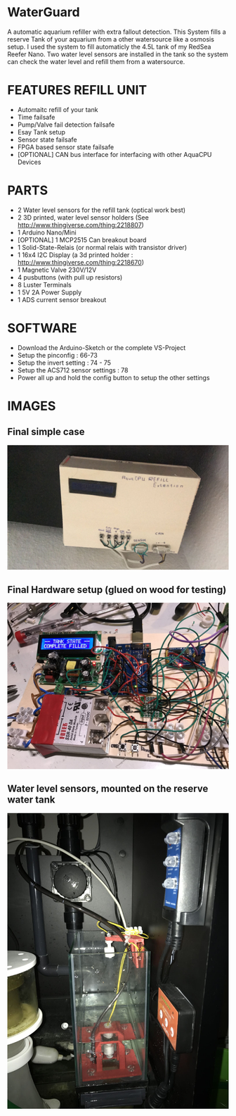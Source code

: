 # WaterGuard
A automatic aquarium refiller with extra fallout detection.
This System fills a reserve Tank of your aquarium from a other watersource like a osmosis setup.
I used the system to fill automaticly the 4.5L tank of my RedSea Reefer Nano. Two water level sensors are installed in the tank so the system can check the water level and refill them from a watersource.


# FEATURES REFILL UNIT
* Automaitc refill of your tank
* Time failsafe
* Pump/Valve fail detection failsafe
* Esay Tank setup
* Sensor state failsafe
* FPGA based sensor state failsafe
* [OPTIONAL] CAN bus interface for interfacing with other AquaCPU Devices

# PARTS
* 2 Water level sensors for the refill tank (optical work best)
* 2 3D printed, water level sensor holders (See  http://www.thingiverse.com/thing:2218807)
* 1 Arduino Nano/Mini
* [OPTIONAL]  1 MCP2515 Can breakout board
* 1 Solid-State-Relais (or normal relais with transistor driver)
* 1 16x4 I2C Display (a 3d printed holder : http://www.thingiverse.com/thing:2218670)
* 1 Magnetic Valve 230V/12V
* 4 pusbuttons (with pull up resistors)
* 8 Luster Terminals
* 1 5V 2A Power Supply
* 1 ADS current sensor breakout

# SOFTWARE
* Download the Arduino-Sketch or the complete VS-Project
* Setup the pinconfig : 66-73
* Setup the invert setting : 74 - 75
* Setup the ACS712 sensor settings : 78
* Power all up and hold the config button to setup the other settings


# IMAGES
## Final simple case
![Gopher image](/documentation/IMAGES/case.jpg)
## Final Hardware setup (glued on wood for testing)
![Gopher image](/documentation/IMAGES/final_hardware.jpeg)

## Water level sensors, mounted on the reserve water tank
![Gopher image](/documentation/IMAGES/water_sensors.jpeg)
